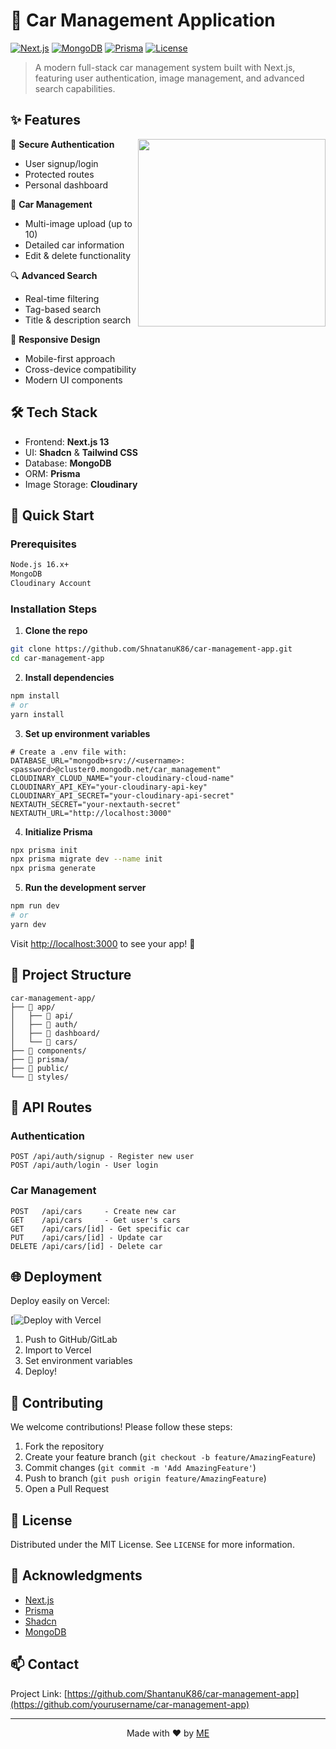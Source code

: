 # 🚗 Car Management Application

[![Next.js](https://img.shields.io/badge/Next.js-13.0-blueviolet.svg)](https://nextjs.org/)
[![MongoDB](https://img.shields.io/badge/MongoDB-Latest-brightgreen.svg)](https://www.mongodb.com/)
[![Prisma](https://img.shields.io/badge/Prisma-4.0-blue.svg)](https://www.prisma.io/)
[![License](https://img.shields.io/badge/License-MIT-yellow.svg)](LICENSE)

> A modern full-stack car management system built with Next.js, featuring user authentication, image management, and advanced search capabilities.


## ✨ Features

<img align="right" width="300" src="https://placehold.co/300x200?text=Features+Demo">

🔐 **Secure Authentication**
- User signup/login
- Protected routes
- Personal dashboard

🚙 **Car Management**
- Multi-image upload (up to 10)
- Detailed car information
- Edit & delete functionality

🔍 **Advanced Search**
- Real-time filtering
- Tag-based search
- Title & description search

📱 **Responsive Design**
- Mobile-first approach
- Cross-device compatibility
- Modern UI components

## 🛠️ Tech Stack

- Frontend: **Next.js 13**
- UI: **Shadcn** & **Tailwind CSS**
- Database: **MongoDB**
- ORM: **Prisma**
- Image Storage: **Cloudinary**

## 🚀 Quick Start

### Prerequisites

```bash
Node.js 16.x+
MongoDB
Cloudinary Account
```

### Installation Steps

1. **Clone the repo**
```bash
git clone https://github.com/ShnatanuK86/car-management-app.git
cd car-management-app
```

2. **Install dependencies**
```bash
npm install
# or
yarn install
```

3. **Set up environment variables**
```env
# Create a .env file with:
DATABASE_URL="mongodb+srv://<username>:<password>@cluster0.mongodb.net/car_management"
CLOUDINARY_CLOUD_NAME="your-cloudinary-cloud-name"
CLOUDINARY_API_KEY="your-cloudinary-api-key"
CLOUDINARY_API_SECRET="your-cloudinary-api-secret"
NEXTAUTH_SECRET="your-nextauth-secret"
NEXTAUTH_URL="http://localhost:3000"
```

4. **Initialize Prisma**
```bash
npx prisma init
npx prisma migrate dev --name init
npx prisma generate
```

5. **Run the development server**
```bash
npm run dev
# or
yarn dev
```

Visit [http://localhost:3000](http://localhost:3000) to see your app! 🎉

## 📁 Project Structure

```
car-management-app/
├── 📂 app/
│   ├── 📂 api/
│   ├── 📂 auth/
│   ├── 📂 dashboard/
│   └── 📂 cars/
├── 📂 components/
├── 📂 prisma/
├── 📂 public/
└── 📂 styles/
```

## 🔗 API Routes

### Authentication
```http
POST /api/auth/signup - Register new user
POST /api/auth/login - User login
```

### Car Management
```http
POST   /api/cars     - Create new car
GET    /api/cars     - Get user's cars
GET    /api/cars/[id] - Get specific car
PUT    /api/cars/[id] - Update car
DELETE /api/cars/[id] - Delete car
```

## 🌐 Deployment

Deploy easily on Vercel:

[![Deploy with Vercel](https://car-manage-lilac.vercel.app/)

1. Push to GitHub/GitLab
2. Import to Vercel
3. Set environment variables
4. Deploy!

## 👥 Contributing

We welcome contributions! Please follow these steps:

1. Fork the repository
2. Create your feature branch (`git checkout -b feature/AmazingFeature`)
3. Commit changes (`git commit -m 'Add AmazingFeature'`)
4. Push to branch (`git push origin feature/AmazingFeature`)
5. Open a Pull Request

## 📄 License

Distributed under the MIT License. See `LICENSE` for more information.

## 🙏 Acknowledgments

- [Next.js](https://nextjs.org/)
- [Prisma](https://www.prisma.io/)
- [Shadcn](https://ui.shadcn.com)
- [MongoDB](https://www.mongodb.com/)

## 📫 Contact


Project Link: [https://github.com/ShantanuK86/car-management-app](https://github.com/yourusername/car-management-app)

---

<p align="center">
  Made with ❤️ by <a href="https://github.com/ShantanuK86">ME</a>
</p>